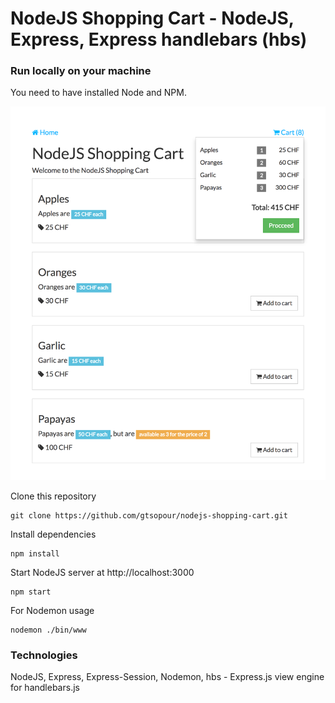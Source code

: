 # NodeJS Shopping Cart - NodeJS, Express, Express handlebars (hbs)

### Run locally on your machine
You need to have installed Node and NPM.

![NodeJS Shopping Cart](/data/nodejs-cart-1.png?raw=true "NodeJS Shopping Cart")

Clone this repository
``` shell
git clone https://github.com/gtsopour/nodejs-shopping-cart.git
```

Install dependencies
``` shell
npm install
```

Start NodeJS server at http://localhost:3000
``` shell
npm start
```

For Nodemon usage
``` shell
nodemon ./bin/www
```

### Technologies
NodeJS, Express, Express-Session, Nodemon, hbs - Express.js view engine for handlebars.js